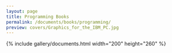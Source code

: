 ```yaml
---
layout: page
title: Programming Books
permalink: /documents/books/programming/
preview: covers/Graphics_for_the_IBM_PC.jpg
---
```


{% include gallery/documents.html width="200" height="260" %}
